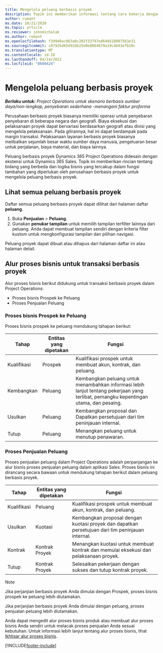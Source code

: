 ```yaml
---
title: Mengelola peluang berbasis proyek
description: Topik ini memberikan informasi tentang cara bekerja dengan peluang yang terkait dengan proyek.
author: rumant
ms.date: 10/21/2020
ms.topic: article
ms.reviewer: johnmichalak
ms.author: rumant
ms.openlocfilehash: f39940ac063a8c202f33797ed649518907563e31
ms.sourcegitcommit: c0792bd65d92db25e0e8864879a19c4b93efb10c
ms.translationtype: MT
ms.contentlocale: id-ID
ms.lasthandoff: 04/14/2022
ms.locfileid: "8600424"
---
```

# <a name="manage-project-based-opportunities"></a>Mengelola peluang berbasis proyek

_**Berlaku untuk:** Project Operations untuk skenario berbasis sumber daya/non-lengkap, penyebaran sederhana -menangani faktur proforma_

Perusahaan berbasis proyek biasanya memiliki operasi untuk penyebaran penyebaran di beberapa negara dan geografi. Biaya eksekusi dan pelaksanaan proyek dapat bervariasi berdasarkan geografi atau divisi yang mengelola pelaksanaan. Pada gilirannya, hal ini dapat berdampak pada margin transaksi. Pelaksanaan layanan berbasis proyek biasanya melibatkan sejumlah besar waktu sumber daya manusia, pengeluaran besar untuk perjalanan, biaya material, dan biaya lainnya.

Peluang berbasis proyek Dynamics 365 Project Operations didesain dengan ekstensi untuk Dynamics 365 Sales. Topik ini memberikan rincian tentang bidang yang berbeda dan logika bisnis yang tercakup dalam fungsi tambahan yang diperlukan oleh perusahaan berbasis proyek untuk mengelola peluang berbasis proyek.

## <a name="view-all-project-based-opportunities"></a>Lihat semua peluang berbasis proyek

Daftar semua peluang berbasis proyek dapat dilihat dari halaman daftar **peluang**. 

1. Buka **Penjualan** > **Peluang**.
2. Gunakan **penukar tampilan** untuk memilih tampilan terfilter lainnya dari peluang. Anda dapat membuat tampilan sendiri dengan kriteria filter kustom untuk mengkonfigurasi tampilan dan pilihan navigasi.

Peluang proyek dapat dibuat atau dihapus dari halaman daftar ini atau halaman detail.

## <a name="business-process-flow-for-project-based-deals"></a>Alur proses bisnis untuk transaksi berbasis proyek

Alur proses bisnis berikut didukung untuk transaksi berbasis proyek dalam Project Operations:

- Proses bisnis Prospek ke Peluang
- Proses Penjualan Peluang

### <a name="lead-to-opportunity-business-process"></a>Proses bisnis Prospek ke Peluang 
Proses bisnis prospek ke peluang mendukung tahapan berikut:

| Tahap | Entitas yang dipetakan | Fungsi |
| --- | --- | --- |
| Kualifikasi | Prospek | Kualifikasi prospek untuk membuat akun, kontrak, dan peluang. |
| Kembangkan | Peluang | Kembangkan peluang untuk menambahkan informasi lebih lanjut tentang pekerjaan yang terlibat, pemangku kepentingan utama, dan pesaing. |
| Usulkan | Peluang | Kembangkan proposal dan Dapatkan persetujuan dari tim peninjauan internal. |
| Tutup | Peluang | Menangkan peluang untuk menutup penawaran. |

### <a name="opportunity-sales-process"></a>Proses Penjualan Peluang
Proses penjualan peluang dalam Project Operations adalah perpanjangan ke alur bisnis proses penjualan peluang dalam aplikasi Sales. Proses bisnis ini dirancang secara bawaan untuk mendukung tahapan berikut dalam peluang berbasis proyek.

| Tahap | Entitas yang dipetakan | Fungsi |
| --- | --- | --- |
| Kualifikasi | Peluang | Kualifikasi prospek untuk membuat akun, kontrak, dan peluang. |
| Usulkan | Kuotasi | Kembangkan proposal dengan kuotasi proyek dan dapatkan persetujuan dari tim peninjauan internal. |
| Kontrak | Kontrak Proyek | Menangkan kuotasi untuk membuat kontrak dan memulai eksekusi dan pelaksanaan proyek. |
| Tutup | Kontrak Proyek | Selesaikan pekerjaan dengan sukses dan tutup kontrak proyek. |

> [!NOTE]
> Jika perjanjian berbasis proyek Anda dimulai dengan Prospek, proses bisnis prospek ke peluang lebih diutamakan.
>
> Jika perjanjian berbasis proyek Anda dimulai dengan peluang, proses penjualan peluang lebih diutamakan.

Anda dapat mengedit alur proses bisnis produk atau membuat alur proses bisnis Anda sendiri untuk melacak proses penjualan Anda sesuai kebutuhan. Untuk informasi lebih lanjut tentang alur proses bisnis, lihat [Ikhtisar alur proses bisnis](/dynamics365/customerengagement/on-premises/customize/business-process-flows-overview).


[!INCLUDE[footer-include](../includes/footer-banner.md)]